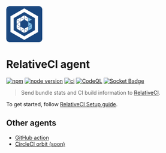 <a href="https://relative-ci.com">
  <img alt="RelativeCI" src="https://raw.githubusercontent.com/relative-ci/agent/master/assets/relative-ci--logo.png" width="96" />
</a>

# RelativeCI agent

[![npm](https://img.shields.io/npm/v/@relative-ci/agent.svg)](https://www.npmjs.com/package/@relative-ci/agent)
[![node version](https://img.shields.io/node/v/@relative-ci/agent.svg)](https://www.npmjs.com/package/@relative-ci/agent)
[![ci](https://github.com/relative-ci/agent/actions/workflows/ci.yml/badge.svg)](https://github.com/relative-ci/agent/actions/workflows/ci.yml)
[![CodeQL](https://github.com/relative-ci/agent/actions/workflows/codeql.yml/badge.svg)](https://github.com/relative-ci/agent/actions/workflows/codeql.yml)
[![Socket Badge](https://socket.dev/api/badge/npm/package/@relative-ci/agent)](https://socket.dev/npm/package/@relative-ci/agent)

> Send bundle stats and CI build information to [RelativeCI](https://relative-ci.com?utm_source=github-agent).

To get started, follow [RelativeCI Setup guide](https://relative-ci.com/documentation/setup?utm_source=github-agent).

## Other agents

- [GitHub action](https://github.com/relative-ci/agent-action)
- [CircleCI orbit (soon)](https://github.com/relative-ci/roadmap/issues/46)
